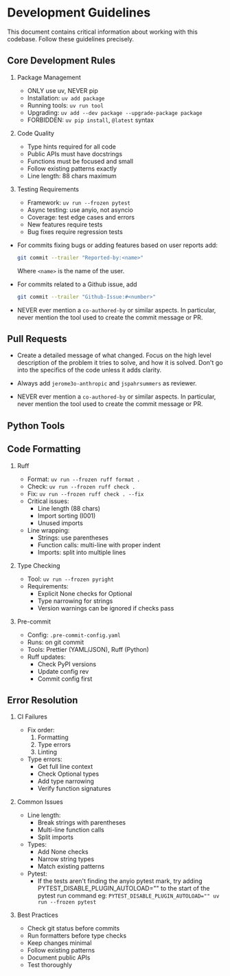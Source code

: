 # Development Guidelines

This document contains critical information about working with this codebase. Follow these guidelines precisely.

## Core Development Rules

1. Package Management

    - ONLY use uv, NEVER pip
    - Installation: `uv add package`
    - Running tools: `uv run tool`
    - Upgrading: `uv add --dev package --upgrade-package package`
    - FORBIDDEN: `uv pip install`, `@latest` syntax

2. Code Quality

    - Type hints required for all code
    - Public APIs must have docstrings
    - Functions must be focused and small
    - Follow existing patterns exactly
    - Line length: 88 chars maximum

3. Testing Requirements
    - Framework: `uv run --frozen pytest`
    - Async testing: use anyio, not asyncio
    - Coverage: test edge cases and errors
    - New features require tests
    - Bug fixes require regression tests

-   For commits fixing bugs or adding features based on user reports add:

    ```bash
    git commit --trailer "Reported-by:<name>"
    ```

    Where `<name>` is the name of the user.

-   For commits related to a Github issue, add
    ```bash
    git commit --trailer "Github-Issue:#<number>"
    ```
-   NEVER ever mention a `co-authored-by` or similar aspects. In particular, never
    mention the tool used to create the commit message or PR.

## Pull Requests

-   Create a detailed message of what changed. Focus on the high level description of
    the problem it tries to solve, and how it is solved. Don't go into the specifics of the
    code unless it adds clarity.

-   Always add `jerome3o-anthropic` and `jspahrsummers` as reviewer.

-   NEVER ever mention a `co-authored-by` or similar aspects. In particular, never
    mention the tool used to create the commit message or PR.

## Python Tools

## Code Formatting

1. Ruff

    - Format: `uv run --frozen ruff format .`
    - Check: `uv run --frozen ruff check .`
    - Fix: `uv run --frozen ruff check . --fix`
    - Critical issues:
        - Line length (88 chars)
        - Import sorting (I001)
        - Unused imports
    - Line wrapping:
        - Strings: use parentheses
        - Function calls: multi-line with proper indent
        - Imports: split into multiple lines

2. Type Checking

    - Tool: `uv run --frozen pyright`
    - Requirements:
        - Explicit None checks for Optional
        - Type narrowing for strings
        - Version warnings can be ignored if checks pass

3. Pre-commit
    - Config: `.pre-commit-config.yaml`
    - Runs: on git commit
    - Tools: Prettier (YAML/JSON), Ruff (Python)
    - Ruff updates:
        - Check PyPI versions
        - Update config rev
        - Commit config first

## Error Resolution

1. CI Failures

    - Fix order:
        1. Formatting
        2. Type errors
        3. Linting
    - Type errors:
        - Get full line context
        - Check Optional types
        - Add type narrowing
        - Verify function signatures

2. Common Issues

    - Line length:
        - Break strings with parentheses
        - Multi-line function calls
        - Split imports
    - Types:
        - Add None checks
        - Narrow string types
        - Match existing patterns
    - Pytest:
        - If the tests aren't finding the anyio pytest mark, try adding PYTEST_DISABLE_PLUGIN_AUTOLOAD=""
          to the start of the pytest run command eg:
          `PYTEST_DISABLE_PLUGIN_AUTOLOAD="" uv run --frozen pytest`

3. Best Practices
    - Check git status before commits
    - Run formatters before type checks
    - Keep changes minimal
    - Follow existing patterns
    - Document public APIs
    - Test thoroughly
